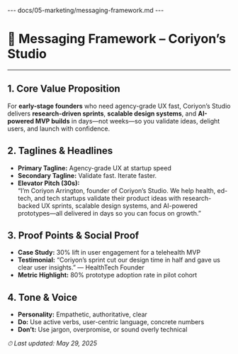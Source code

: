 --- docs/05-marketing/messaging-framework.md ---
# 💬 Messaging Framework – Coriyon’s Studio

---

## 1. Core Value Proposition
For **early-stage founders** who need agency-grade UX fast, Coriyon’s Studio delivers **research-driven sprints**, **scalable design systems**, and **AI-powered MVP builds** in days—not weeks—so you validate ideas, delight users, and launch with confidence.

## 2. Taglines & Headlines
- **Primary Tagline:** Agency-grade UX at startup speed  
- **Secondary Tagline:** Validate fast. Iterate faster.  
- **Elevator Pitch (30s):**  
  “I’m Coriyon Arrington, founder of Coriyon’s Studio. We help health, ed-tech, and tech startups validate their product ideas with research-backed UX sprints, scalable design systems, and AI-powered prototypes—all delivered in days so you can focus on growth.”

## 3. Proof Points & Social Proof
- **Case Study:** 30% lift in user engagement for a telehealth MVP  
- **Testimonial:** “Coriyon’s sprint cut our design time in half and gave us clear user insights.” — HealthTech Founder  
- **Metric Highlight:** 80% prototype adoption rate in pilot cohort

## 4. Tone & Voice
- **Personality:** Empathetic, authoritative, clear  
- **Do:** Use active verbs, user-centric language, concrete numbers  
- **Don’t:** Use jargon, overpromise, or sound overly technical  

_⏱ Last updated: May 29, 2025_
